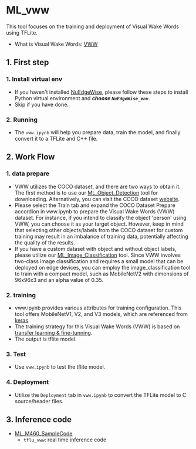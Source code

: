 # ML_vww
This tool focuses on the training and deployment of Visual Wake Words using TFLite.
- What is Visual Wake Words: [VWW](https://paperswithcode.com/paper/visual-wake-words-dataset)
## 1. First step
### 1. Install virtual env  
- If you haven't installed [NuEdgeWise](https://github.com/OpenNuvoton/NuEdgeWise), please follow these steps to install Python virtual environment and ***choose `NuEdgeWise_env`***.
- Skip if you have done.
### 2. Running
- The `vww.ipynb` will help you prepare data, train the model, and finally convert it to a TFLite and C++ file.

## 2. Work Flow
### 1. data prepare
- VWW utilizes the COCO dataset, and there are two ways to obtain it. The first method is to use our [ML_Object_Detection](https://github.com/OpenNuvoton/ML_Object_Detection) tool for downloading. Alternatively, you can visit the COCO dataset [website](https://cocodataset.org/#home).
- Please select the Train tab and expand the COCO Dataset Prepare accordion in vww.ipynb to prepare the Visual Wake Words (VWW) dataset. For instance, if you intend to classify the object 'person' using VWW, you can choose it as your target object. However, keep in mind that selecting other objects/labels from the COCO dataset for custom training may result in an imbalance of training data, potentially affecting the quality of the results.
- If you have a custom dataset with object and without object labels, please utilize our [ML_Image_Classification](https://github.com/OpenNuvoton/ML_Image_Classification) tool. Since VWW involves two-class image classification and requires a small model that can be deployed on edge devices, you can employ the image_classification tool to train with a compact model, such as MobileNetV2 with dimensions of 96x96x3 and an alpha value of 0.35.

### 2. training
- vww.ipynb provides various attributes for training configuration. This tool offers MobileNetV1, V2, and V3 models, which are referenced from [keras](https://keras.io/api/applications/mobilenet/).
- The training strategy for this Visual Wake Words (VWW) is based on [transfer learning & fine-tunning](https://www.tensorflow.org/tutorials/images/transfer_learning).
- The output is tflite model.

### 3. Test
- Use `vww.ipynb` to test the tflite model.

### 4. Deployment
- Utilize the `Deployment` tab in `vww.ipynb` to convert the TFLite model to C source/header files.


## 3. Inference code
- [ML_M460_SampleCode](https://github.com/OpenNuvoton/ML_M460_SampleCode)
  - `tflu_vww`: real time inference code



